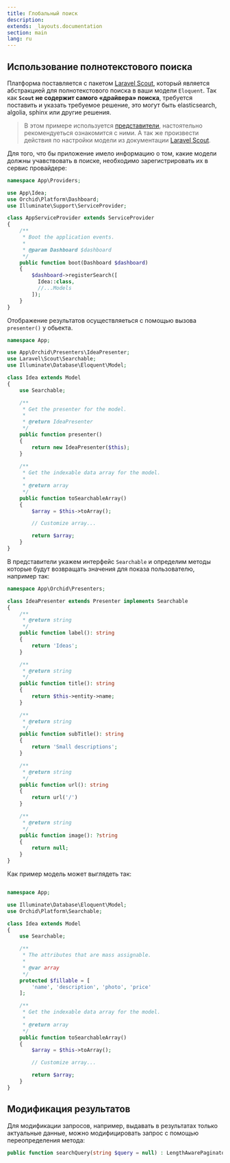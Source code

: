 ```yaml
---
title: Глобальный поиск
description: 
extends: _layouts.documentation
section: main
lang: ru
---
```


## Использование полнотекстового поиска

Платформа поставляется с пакетом [Laravel Scout](https://github.com/laravel/scout), который является абстракцией для полнотекстового поиска в ваши модели `Eloquent`. Так как **`Scout` не содержит самого «драйвера» поиска**, требуется поставить и указать требуемое решение, это могут быть elasticsearch, algolia, sphinx или другие решения.

> В этом примере используется [представители](/ru/docs/presenters), настоятельно рекомендуеться ознакомится с ними. А так же произвести действия по настройки модели из документации [Laravel Scout](https://github.com/laravel/scout).


Для того, что бы приложение имело информацию о том, какие модели должны учавствовать в поиске, необходимо зарегистрировать их в сервис провайдере:

```php
namespace App\Providers;

use App\Idea;
use Orchid\Platform\Dashboard;
use Illuminate\Support\ServiceProvider;

class AppServiceProvider extends ServiceProvider
{
    /**
     * Boot the application events.
     *
     * @param Dashboard $dashboard
     */
    public function boot(Dashboard $dashboard)
    {
        $dashboard->registerSearch([
          Idea::class,
          //...Models
        ]);
    }
}
```


Отображение результатов осуществляеться с помощью вызова `presenter()` у обьекта.

```php
namespace App;

use App\Orchid\Presenters\IdeaPresenter;
use Laravel\Scout\Searchable;
use Illuminate\Database\Eloquent\Model;

class Idea extends Model
{
    use Searchable;

    /**
     * Get the presenter for the model.
     *
     * @return IdeaPresenter
     */
    public function presenter()
    {
        return new IdeaPresenter($this);
    }
    
    /**
     * Get the indexable data array for the model.
     *
     * @return array
     */
    public function toSearchableArray()
    {
        $array = $this->toArray();

        // Customize array...

        return $array;
    }
}
```

В представители укажем интерфейс `Searchable` и определим методы которые будут возвращать значения для показа пользователю, например так:

```php
namespace App\Orchid\Presenters;

class IdeaPresenter extends Presenter implements Searchable
{
    /**
     * @return string
     */
    public function label(): string
    {
        return 'Ideas';
    }

    /**
     * @return string
     */
    public function title(): string
    {
        return $this->entity->name;
    }

    /**
     * @return string
     */
    public function subTitle(): string
    {
        return 'Small descriptions';
    }

    /**
     * @return string
     */
    public function url(): string
    {
        return url('/')
    }

    /**
     * @return string
     */
    public function image(): ?string
    {
        return null;
    }
}
```



Как пример модель может выглядеть так:
```php

namespace App;

use Illuminate\Database\Eloquent\Model;
use Orchid\Platform\Searchable;

class Idea extends Model
{
    use Searchable;

    /**
     * The attributes that are mass assignable.
     *
     * @var array
     */
    protected $fillable = [
        'name', 'description', 'photo', 'price'
    ];

    /**
     * Get the indexable data array for the model.
     *
     * @return array
     */
    public function toSearchableArray()
    {
        $array = $this->toArray();

        // Customize array...

        return $array;
    }
}
```


## Модификация результатов


Для модификации запросов, например, выдавать в результатах только актуальные данные, можно модифицировать запрос с помощью переопределения метода:

```php
public function searchQuery(string $query = null) : LengthAwarePaginator
```

